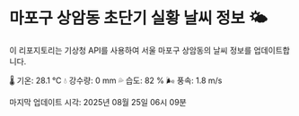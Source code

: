 
# 마포구 상암동 초단기 실황 날씨 정보 🌤️

이 리포지토리는 기상청 API를 사용하여 서울 마포구 상암동의 날씨 정보를 업데이트합니다. 

🌡️ 기온: 28.1 ℃
💧 강수량: 0 mm
💦 습도: 82 %
🌬️ 풍속: 1.8 m/s

마지막 업데이트 시각: 2025년 08월 25일 06시 09분    
